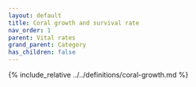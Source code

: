 ```yaml
---
layout: default
title: Coral growth and survival rate
nav_order: 1
parent: Vital rates
grand_parent: Category
has_children: false
---
```

{% include_relative ../../definitions/coral-growth.md %}
